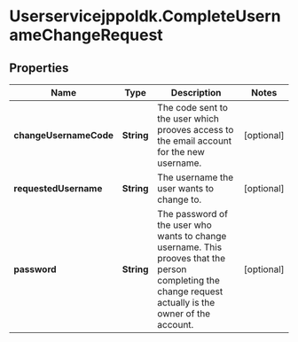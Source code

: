 # Userservicejppoldk.CompleteUsernameChangeRequest

## Properties
Name | Type | Description | Notes
------------ | ------------- | ------------- | -------------
**changeUsernameCode** | **String** | The code sent to the user which prooves access to the email account for the new username. | [optional] 
**requestedUsername** | **String** | The username the user wants to change to. | [optional] 
**password** | **String** | The password of the user who wants to change username. This prooves that the person completing the change request actually is the owner of the account. | [optional] 



